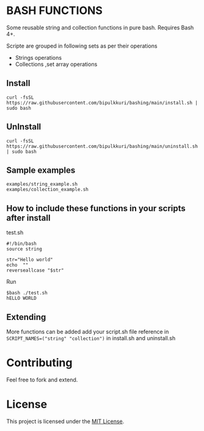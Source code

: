 # BASH FUNCTIONS 
 
Some reusable string and collection functions in pure bash. Requires Bash 4+.

Scripte are grouped in following sets as per their operations
- Strings operations
- Collections ,set array operations


## Install

```
curl -fsSL https://raw.githubusercontent.com/bipulkkuri/bashing/main/install.sh | sudo bash
```

## UnInstall

```
curl -fsSL https://raw.githubusercontent.com/bipulkkuri/bashing/main/uninstall.sh | sudo bash
```

## Sample examples 
```
examples/string_example.sh 
examples/collection_example.sh
```

## How to include these functions in your scripts after install

test.sh
```
#!/bin/bash
source string

str="Hello world"
echo  ""
reverseallcase "$str"
```

Run 
```
$bash ./test.sh 
hELLO WORLD

```

## Extending 

More functions can be added 
add your script.sh file reference in `SCRIPT_NAMES=("string" "collection")` in install.sh and uninstall.sh


# Contributing

Feel free to fork and extend.


# License
This project is licensed under the [MIT License][License].

[License]: ./LICENSE